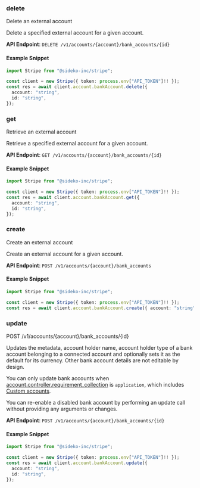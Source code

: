
### delete <a name="delete"></a>
Delete an external account

<p>Delete a specified external account for a given account.</p>

**API Endpoint**: `DELETE /v1/accounts/{account}/bank_accounts/{id}`

#### Example Snippet

```typescript
import Stripe from "@sideko-inc/stripe";

const client = new Stripe({ token: process.env["API_TOKEN"]!! });
const res = await client.account.bankAccount.delete({
  account: "string",
  id: "string",
});
```

### get <a name="get"></a>
Retrieve an external account

<p>Retrieve a specified external account for a given account.</p>

**API Endpoint**: `GET /v1/accounts/{account}/bank_accounts/{id}`

#### Example Snippet

```typescript
import Stripe from "@sideko-inc/stripe";

const client = new Stripe({ token: process.env["API_TOKEN"]!! });
const res = await client.account.bankAccount.get({
  account: "string",
  id: "string",
});
```

### create <a name="create"></a>
Create an external account

<p>Create an external account for a given account.</p>

**API Endpoint**: `POST /v1/accounts/{account}/bank_accounts`

#### Example Snippet

```typescript
import Stripe from "@sideko-inc/stripe";

const client = new Stripe({ token: process.env["API_TOKEN"]!! });
const res = await client.account.bankAccount.create({ account: "string" });
```

### update <a name="update"></a>
POST /v1/accounts/{account}/bank_accounts/{id}

<p>Updates the metadata, account holder name, account holder type of a bank account belonging to
a connected account and optionally sets it as the default for its currency. Other bank account
details are not editable by design.</p>

<p>You can only update bank accounts when <a href="/api/accounts/object#account_object-controller-requirement_collection">account.controller.requirement_collection</a> is <code>application</code>, which includes <a href="/connect/custom-accounts">Custom accounts</a>.</p>

<p>You can re-enable a disabled bank account by performing an update call without providing any
arguments or changes.</p>

**API Endpoint**: `POST /v1/accounts/{account}/bank_accounts/{id}`

#### Example Snippet

```typescript
import Stripe from "@sideko-inc/stripe";

const client = new Stripe({ token: process.env["API_TOKEN"]!! });
const res = await client.account.bankAccount.update({
  account: "string",
  id: "string",
});
```
